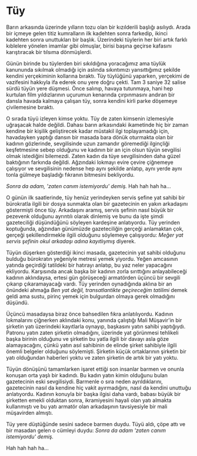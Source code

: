 # Tüy

Barın arkasında üzerinde yılların tozu olan bir kızılderili başlığı
asılıydı. Arada bir içmeye gelen titiz kumralların ilk kadehten sonra
farkedip, ikinci kadehten sonra unuttukları bir başlık. Üzerindeki
tüylerin her biri artık farklı kıblelere yönelen imamlar gibi olmuşlar,
birisi başına geçirse kafasını karıştıracak bir tılsıma dönmüşlerdi.

Günün birinde bu tüylerden biri sıkıldığına yoracağımız ama tüylük
kanununda sıkılmak olmadığı için aslında sıkıntımızı yansıttığımız
şekilde kendini yerçekiminin kollarına bıraktı. Tüy tüylüğünü yaparken,
yerçekimi de vazifesini hakkıyla ifa ederek onu yere doğru çekti. Tam 3
saniye 32 salise sürdü tüyün yere düşmesi. Önce salınıp, havaya
tutunmaya, hani hep kurtulan film yıldızlarının uçurumun kenarında
çırpınmasını andıran bir dansla havada kalmaya çalışan tüy, sonra
kendini kirli parke döşemeye çivilemesine bıraktı.

O sırada tüyü izleyen kimse yoktu. Tüy de zaten kimsenin izlemesiyle
uğraşacak halde değildi. Dahası barın arkasındaki ikametinde hiç bir
zaman kendine bir kişilik geliştirecek kadar müstakil ilgi toplayamadığı
için, havadayken yaptığı dansın bir masada bara dönük oturmakta olan bir
kadının gözlerinde, sevgilisinde uzun zamandır göremediği ilginçliği
keşfetmesine sebep olduğunu ve kadının bir an için olsun tüyün sevgilisi
olmak istediğini bilemezdi. Zaten kadın da tüye sevgilisinden daha güzel
baktığının farkında değildi. Ağzındaki lokmayı evire çevire çiğnemeye
çalışıyor ve sevgilisinin nedense hep aynı şekilde anlatıp, aynı yerde
aynı tonla gülmeye başladığı fıkranın bitmesini bekliyordu.

*Sonra da adam, 'zaten canım istemiyordu' demiş.* Hah hah hah ha...

O günün ilk saatlerinde, tüy henüz yerindeyken servis şefine yat sahibi
bir bürokratla ilgili bir dosya sunmakta olan bir gazetecinin en yakın
arkadaşını göstermişti önce tüy. Arkadaşını aramış, servis şefinin nasıl
büyük bir pezevenk olduğunu ayrıntılı olarak dinlemiş ve bunu da işte
şimdi gazeteciliği düşündüğünü söyleyen kardeşine anlatıyordu. Tüy
yerinden koptuğunda, ağzından günümüzde gazeteciliğin gerçeği anlamaktan
çok, gerçeği şekillendirmekle ilgili olduğunu söylemeye çalışıyordu:
*Meğer yat servis şefinin okul arkadaşı adına kayıtlıymış* diyerek.

Tüyün düşerken gösterdiği ikinci masada, gazetecinin yat sahibi olduğunu
bulduğu bürokratın yeğeniyle metresi yemek yiyordu. Yeğen amcasının
yatında geçirdiği tatildeki bir hatırayı anlatıp, bu yaz neler
yapacağını ekliyordu. Karşısında ancak başka bir kadının zorla
sırıttığını anlayabileceği kadının aklındaysa, ertesi gün görüşeceği
armatörden üçüncü bir sevgili çıkarıp çıkaramayacağı vardı. Tüy yerinden
oynadığında aklına bir an önündeki ahmağa *Ben yat değil,
transatlantikte geçireceğim tatilimi* demek geldi ama sustu, pirinç
yemek için bulgurdan olmaya gerek olmadığını düşündü.

Üçüncü masadaysa biraz önce bahsedilen fıkra anlatılıyordu. Kadının
lokmalarını çiğnerken aklındaki konu, yanında çalıştığı Mali Müşavir'in
bir şirketin yatı üzerindeki kayıtlarla oynayıp, başkasını yatın sahibi
yaptığıydı. Patronu yatın zaten şirketin olmadığını, üzerinde yat
görünmesi tehlikeli başka birinin olduğunu ve şirketin bu yatla ilgili
bir davayı asla göze alamayacağını, çünkü yatın asıl sahibinin de elinde
şirket sahibiyle ilgili önemli belgeler olduğunu söylemişti. Şirketin
küçük ortaklarının şirketin bir yatı olduğundan haberleri yoktu ve zaten
şirketin de artık bir yatı yoktu.

Tüyün dönüşünü tamamlarken işaret ettiği son insanlar barmen ve onunla
konuşan orta yaşlı bir kadındı. Bu kadın yatın kimin olduğunu bulan
gazetecinin eski sevgilisiydi. Barmenle o sıra neden ayrıldıklarını,
gazetecinin nasıl da kendine hiç vakit ayırmadığını, nasıl da kendini
unuttuğu anlatıyordu. Kadının konuyla bir başka ilgisi daha vardı,
babası büyük bir şirketten emekli olduktan sonra, ikramiyesini hayali
olan yatı almakta kullanmıştı ve bu yatı armatör olan arkadaşının
tavsiyesiyle bir mali müşavirden almıştı.

Tüy yere düştüğünde sesini sadece barmen duydu. Tüyü aldı, çöpe attı ve
bir masadan gelen o cümleyi duydu: *Sonra da adam 'zaten canım
istemiyordu' demiş.*

Hah hah hah ha...
